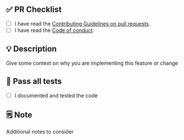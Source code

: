 ## ✅ PR Checklist

- [ ] I have read the [Contributing Guidelines on pull requests](https://github.com/neulabscom/neulabs-handbook/blob/main/CONTRIBUTING.md#pull-requests).
- [ ] I have read the [Code of conduct](https://github.com/neulabscom/neulabs-handbook/blob/main/CODE_OF_CONDUCT.md).

## 💡 Description

Give some context on why you are implementing this feature or change


## 🧪 Pass all tests

- [ ] I documented and tested the code

## 🗒️ Note

Additional notes to consider